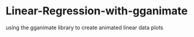 # Linear-Regression-with-gganimate
using the gganimate library to create animated linear data plots
